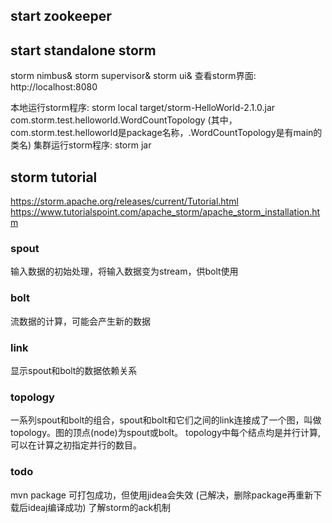 ## start zookeeper

## start standalone storm
storm nimbus&
storm supervisor&
storm ui&
查看storm界面:
http://localhost:8080

本地运行storm程序: storm local target/storm-HelloWorld-2.1.0.jar com.storm.test.helloworld.WordCountTopology (其中，com.storm.test.helloworld是package名称，.WordCountTopology是有main的类名)
集群运行storm程序: storm jar

## storm tutorial
https://storm.apache.org/releases/current/Tutorial.html
https://www.tutorialspoint.com/apache_storm/apache_storm_installation.htm

### spout
输入数据的初始处理，将输入数据变为stream，供bolt使用
### bolt
流数据的计算，可能会产生新的数据
### link
显示spout和bolt的数据依赖关系

### topology
一系列spout和bolt的组合，spout和bolt和它们之间的link连接成了一个图，叫做topology。图的顶点(node)为spout或bolt。
topology中每个结点均是并行计算,可以在计算之初指定并行的数目。



### todo
mvn package 可打包成功，但使用jidea会失效 (己解决，删除package再重新下载后ideaj编译成功)
了解storm的ack机制






